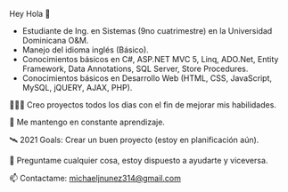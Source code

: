 Hey Hola 👋

- Estudiante de Ing. en Sistemas (9no cuatrimestre) en la Universidad Dominicana O&M.
- Manejo del idioma inglés (Básico).
- Conocimientos básicos en C#, ASP.NET MVC 5, Linq, ADO.Net, Entity Framework, Data Annotations, SQL Server, Store Procedures.
- Conocimientos básicos en Desarrollo Web (HTML, CSS, JavaScript, MySQL, jQUERY, AJAX, PHP).

👨🏽‍💻 Creo proyectos todos los dias con el fin de mejorar mis habilidades.

💬 Me mantengo en constante aprendizaje.

🛰 2021 Goals: Crear un buen proyecto (estoy en planificación aún).

💬 Preguntame cualquier cosa, estoy dispuesto a ayudarte y viceversa.

📫 Contactame: michaeljnunez314@gmail.com
